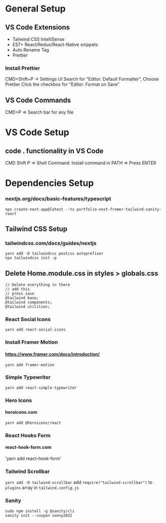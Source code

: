 # General Setup

## VS Code Extensions

-   Tailwind CSS IntelliSense
-   ES7+ React/Redux/React-Native snippets
-   Auto Rename Tag
-   Prettier

### Install Prettier

CMD+Shift+P -> Settings UI
Search for "Editor: Default Formatter", Choose Prettier
Click the checkbox for "Editor: Format on Save"

## VS Code Commands

CMD+P => Search bar for any file

# VS Code Setup

## code . functionality in VS Code

CMD Shift P => Shell Command: Install command in PATH => Press ENTER

# Dependencies Setup

### nextjs.org/docs/basic-features/typescript

```
npx create-next-app@latest --ts portfolio-next-framer-tailwind-sanity-react
```

## Tailwind CSS Setup

### tailwindcss.com/docs/guides/nextjs

```
yarn add -D tailwindcss postcss autoprefixer
npx tailwindcss init -p
```

## Delete Home.module.css in styles > globals.css

```
// Delete everything in there
// add this
// press save
@tailwind base;
@tailwind components;
@tailwind utilities;
```

### React Social Icons

`yarn add react-social-icons`

### Install Framer Motion

#### https://www.framer.com/docs/introduction/

`yarn add framer-motion`

### Simple Typewriter

`yarn add react-simple-typewriter`

### Hero Icons

#### heroicons.com

`yarn add @heroicons/react`

### React Hooks Form

#### react-hook-form.com

'yarn add react-hook-form'

### Tailwind Scrollbar

`yarn add -D tailwind-scrollbar`
add `require("tailwind-scrollbar")` to `plugins` array in `tailwind.config.js`

### Sanity

```
sudo npm install -g @sanity/cli
sanity init --coupon sonny2022
```
